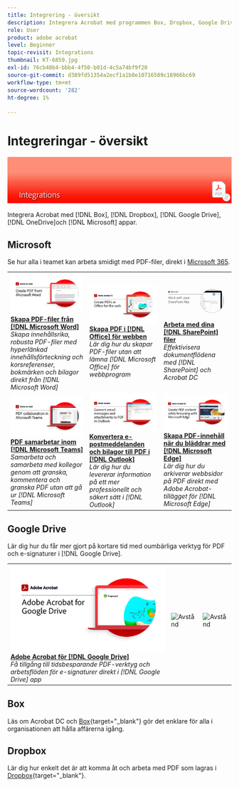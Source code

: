 ```yaml
---
title: Integrering - översikt
description: Integrera Acrobat med programmen Box, Dropbox, Google Drive, OneDrive och Microsoft
role: User
product: adobe acrobat
level: Beginner
topic-revisit: Integrations
thumbnail: KT-6859.jpg
exl-id: 76cb40b4-bbb4-4f50-b01d-4c5a74bf9f20
source-git-commit: d389fd51354a2ecf1a1b0e10716509c18966bc69
workflow-type: tm+mt
source-wordcount: '282'
ht-degree: 1%

---
```


# Integreringar - översikt

![Acrobat Integrera bild](../assets/Hero-Integrate.png)

Integrera Acrobat med [!DNL Box], [!DNL Dropbox], [!DNL Google Drive], [!DNL OneDrive]och [!DNL Microsoft] appar.

## Microsoft

Se hur alla i teamet kan arbeta smidigt med PDF-filer, direkt i [Microsoft 365](https://www.adobe.com/documentcloud/integrations/microsoft-office-365.html).

<table style="table-layout:fixed">
<tr>
  <td>
    <a href="createfromword.md">
      <img alt="Skapa PDF-filer från Microsoft Word" src="../assets/CreateWord.png" />
    </a>
    <div>
    <a href="createfromword.md"><strong>Skapa PDF-filer från [!DNL Microsoft Word]</strong></a>
    </div>
    <em>Skapa innehållsrika, robusta PDF-filer med hyperlänkad innehållsförteckning och korsreferenser, bokmärken och bilagor direkt från [!DNL Microsoft Word]</em>
    <br>
  </td>
  <td>
    <a href="createofficeweb.md">
      <img alt="Skapa PDF i [!DNL Office] för webben" src="../assets/Officeweb_1280.png" />
    </a>
    <div>
    <a href="createofficeweb.md"><strong>Skapa PDF i [!DNL Office] för webben</strong></a>
    </div>
    <em>Lär dig hur du skapar PDF-filer utan att lämna [!DNL Microsoft Office] för webbprogram</em>
    <br>
  </td>  
  <td>
    <a href="acrobatandsp.md">
      <img alt="Arbeta med dina [!DNL SharePoint] filer" src="../assets/SharePoint.png" />
    </a>
    <div>
    <a href="acrobatandsp.md"><strong>Arbeta med dina [!DNL SharePoint] filer</strong></a>
    </div>
    <em>Effektivisera dokumentflödena med [!DNL SharePoint] och Acrobat DC</em>
    <br>
  </td>  
</tr>
<tr>
  <td>
    <a href="acrobatandteams.md">
      <img alt="PDF samarbetar inom [!DNL Microsoft Teams]" src="../assets/MicrosoftTeams.png" />
    </a>
    <div>
    <a href="acrobatandteams.md"><strong>PDF samarbetar inom [!DNL Microsoft Teams]</strong></a>
    </div>
    <em>Samarbeta och samarbeta med kollegor genom att granska, kommentera och granska PDF utan att gå ur [!DNL Microsoft Teams]</em>
    <br>
  </td>
  <td>
    <a href="outlook.md">
      <img alt="Konvertera e-postmeddelanden och bilagor till PDF i Outlook" src="../assets/Outlook.jpg" />
    </a>
    <div>
    <a href="outlook.md"><strong>Konvertera e-postmeddelanden och bilagor till PDF i [!DNL Outlook]</strong></a>
    </div>
    <em>Lär dig hur du levererar information på ett mer professionellt och säkert sätt i [!DNL Outlook]</em>
    <br>
  </td>
  <td>
    <a href="edge.md">
      <img alt="Skapa PDF-innehåll när du bläddrar med [!DNL Microsoft Edge]" src="../assets/Edge_1280.png" />
    </a>
    <div>
    <a href="edge.md"><strong>Skapa PDF-innehåll när du bläddrar med [!DNL Microsoft Edge]</strong></a>
    </div>
    <em>Lär dig hur du arkiverar webbsidor på PDF direkt med Adobe Acrobat-tillägget för [!DNL Microsoft Edge]</em>
    <br>
  </td>
</tr>
</table>

## Google Drive

Lär dig hur du får mer gjort på kortare tid med oumbärliga verktyg för PDF och e-signaturer i [!DNL Google Drive].

<table style="table-layout:fixed">
<tr>
  <td>
    <a href="acrobatandgoogle.md">
      <img alt="Adobe Acrobat for Google Drive" src="../assets/acrobatgoogle.jpg" />
    </a>
    <div>
    <a href="acrobatandgoogle.md"><strong>Adobe Acrobat för [!DNL Google Drive]</strong></a>
    </div>
    <em>Få tillgång till tidsbesparande PDF-verktyg och arbetsflöden för e-signaturer direkt i [!DNL Google Drive] app</em>
    <br>
  </td>
  <td>
   <img alt="Avstånd" src="../assets/Whitespacer.png" />
    <div>
    <br>
  </td>
  <td>
   <img alt="Avstånd" src="../assets/Whitespacer.png" />
    <div>
    <br>
  </td>
</tr>
</table>

## Box

Läs om Acrobat DC och [Box](https://www.adobe.com/documentcloud/integrations/box.html){target=&quot;_blank&quot;} gör det enklare för alla i organisationen att hålla affärerna igång.

## Dropbox

Lär dig hur enkelt det är att komma åt och arbeta med PDF som lagras i [Dropbox](https://www.adobe.com/documentcloud/integrations/dropbox.html){target=&quot;_blank&quot;}.
